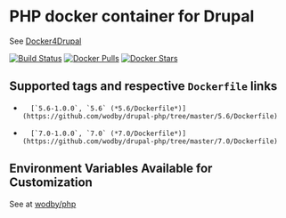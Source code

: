 # PHP docker container for Drupal

See [Docker4Drupal](http://docker4drupal.org)

[![Build Status](https://travis-ci.org/wodby/drupal-php.svg?branch=master)](https://travis-ci.org/wodby/drupal-php)
[![Docker Pulls](https://img.shields.io/docker/pulls/wodby/drupal-php.svg)](https://hub.docker.com/r/wodby/drupal-php)
[![Docker Stars](https://img.shields.io/docker/stars/wodby/drupal-php.svg)](https://hub.docker.com/r/wodby/drupal-php)

## Supported tags and respective `Dockerfile` links

-       [`5.6-1.0.0`, `5.6` (*5.6/Dockerfile*)](https://github.com/wodby/drupal-php/tree/master/5.6/Dockerfile)
-       [`7.0-1.0.0`, `7.0` (*7.0/Dockerfile*)](https://github.com/wodby/drupal-php/tree/master/7.0/Dockerfile)

## Environment Variables Available for Customization

See at [wodby/php](https://github.com/wodby/php)
